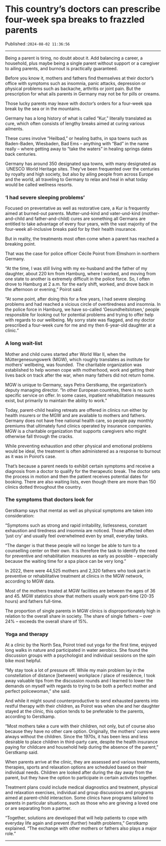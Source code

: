 # This country’s doctors can prescribe four-week spa breaks to frazzled parents

Published :`2024-08-02 11:36:56`

---

Being a parent is tiring, no doubt about it. Add balancing a career, a household, plus maybe being a single parent without support or a caregiver to ailing parents, and burnout is practically guaranteed.

Before you know it, mothers and fathers find themselves at their doctor’s office with symptoms such as insomnia, panic attacks, depression or physical problems such as backache, arthritis or joint pain. But the prescription for what ails parents in Germany may not be for pills or creams.

Those lucky parents may leave with doctor’s orders for a four-week spa break by the sea or in the mountains.

Germany has a long history of what is called “Kur,” literally translated as cure, which often consists of lengthy breaks aimed at curing various ailments.

These cures involve “Heilbad,” or healing baths, in spa towns such as Baden-Baden, Wiesbaden, Bad Ems – anything with “Bad” in the name really – where getting away to “take the waters” in healing springs dates back centuries.

Germany has around 350 designated spa towns, with many designated as  UNESCO World Heritage sites. They’ve been frequented over the centuries by royalty and high society, but also by ailing people from across Europe and the world, all traveling to Germany to relax and heal in what today would be called wellness resorts.

### ‘I had severe sleeping problems’

Focused on preventative as well as restorative care, a Kur is frequently aimed at burned-out parents. Mutter-und-kind and vater-und-kind (mother-and-child and father-and-child) cures are something all Germans are entitled to take advantage of every four years, with the vast majority of the four-week all-inclusive breaks paid for by their health insurance.

But in reality, the treatments most often come when a parent has reached a breaking point.

That was the case for police officer Cécile Poirot from Elmshorn in northern Germany.

“At the time, I was still living with my ex-husband and the father of my daughter, about 220 km from Hamburg, where I worked, and moving from one state to another is extremely difficult in the police force. So, I often drove to Hamburg at 2 a.m. for the early shift, worked, and drove back in the afternoon or evening,” Poirot said.

“At some point, after doing this for a few years, I had severe sleeping problems and had reached a vicious circle of overtiredness and insomnia. In the police force in Hamburg, we have so-called ‘Gesundheitslotsen,’ people responsible for looking out for potential problems and trying to offer help with regards to our wellbeing. My sorry state was flagged, and my doctor prescribed a four-week cure for me and my then 6-year-old daughter at a clinic.”

### A long wait-list

Mother and child cures started after World War II, when the Müttergenesungswerk (MGW), which roughly translates as institute for mothers’ wellbeing, was founded.  The charitable organization was established to help women cope with motherhood, work and getting their lives back on track after the war, when many fathers did not return home.

MGW is unique to Germany, says Petra Gerstkamp, the organization’s deputy managing director. “In other European countries, there is no such specific service on offer. In some cases, inpatient rehabilitation measures exist, but primarily to maintain the ability to work.”

Today, parent-child healing retreats are offered in clinics run either by health insurers or the MGW and are available to mothers and fathers. Germany does not have free national health care, so people pay monthly premiums that ultimately fund clinics operated by insurance companies. MGW is a charitable organization that supports caregivers who might otherwise fall through the cracks.

While preventing exhaustion and other physical and emotional problems would be ideal, the treatment is often administered as a response to burnout as it was in Poirot’s case.

That’s because a parent needs to exhibit certain symptoms and receive a diagnosis from a doctor to qualify for the therapeutic break. The doctor sets the process in motion and then the patient receives potential dates for booking. There are also waiting lists, even though there are more than 150 clinics dotted throughout the country.

### The symptoms that doctors look for

Gerstkamp says that mental as well as physical symptoms are taken into consideration:

“Symptoms such as strong and rapid irritability, listlessness, constant exhaustion and tiredness and insomnia are noticed. Those affected often ‘just cry’ and usually feel overwhelmed even by small, everyday tasks.

“The danger is that these people will no longer be able to turn to a counselling center on their own. It is therefore the task to identify the need for preventive and rehabilitation measures as early as possible – especially because the waiting time for a spa place can be very long.”

In 2022, there were 44,525 mothers and 2,320 fathers who took part in preventive or rehabilitative treatment at clinics in the MGW network, according to MGW data.

Most of the mothers treated at MGW facilities are between the ages of 36 and 45. MGW statistics show that mothers usually work part-time (20-35 hours) and fathers full-time.

The proportion of single parents in MGW clinics is disproportionately high in relation to the overall share in society. The share of single fathers – over 24% – exceeds the overall share of 15%.

### Yoga and therapy

At a clinic by the North Sea, Poirot tried out yoga for the first time, enjoyed long walks in nature and participated in water aerobics. She found the discussion groups with a psychologist and individual sessions on the spin bike most helpful.

“My stay took a lot of pressure off. While my main problem lay in the constellation of distance [between] workplace / place of residence, I took away valuable tips from the discussion rounds and I learned to lower the demands on myself with regards to trying to be both a perfect mother and perfect policewoman,” she said.

And while it might sound counterproductive to send exhausted parents into restful therapy with their children, as Poirot was when she and her daughter stayed at the clinic, this option tends to be preferable to the parents, according to Gerstkamp.

“Most mothers take a cure with their children, not only, but of course also because they have no other care option. Originally, the mothers’ cures were always without the children. Since the 1970s, it has been less and less desirable to place children in third-party care, despite the health insurance paying for childcare and household help during the absence of the parent,” Gerstkamp said.

When parents arrive at the clinic, they are assessed and various treatments, therapies, sports and relaxation options are scheduled based on their individual needs. Children are looked after during the day away from the parent, but they have the option to participate in certain activities together.

Treatment plans could include medical diagnostics and treatment, physical and relaxation exercises, individual and group discussions and programs aimed at parent-child interaction. Some clinics have programs tailored to parents in particular situations, such as those who are grieving a loved one or are separating from a partner.

“Together, solutions are developed that will help patients to cope with everyday life again and prevent (further) health problems,” Gerstkamp explained. “The exchange with other mothers or fathers also plays a major role.”

---

